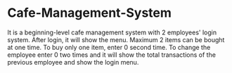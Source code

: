 # Cafe-Management-System

It is a beginning-level cafe management system with 2 employees' login system. After login, it will show the menu. Maximum 2 items can be bought at one time. To buy only one item, enter 0 second time. To change the employee enter 0 two times and it will show the total transactions of the previous employee and show the login menu.

